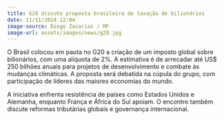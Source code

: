 ```yaml
---
title: G20 discute proposta brasileira de taxação de bilionários
date: 11/11/2024 12:04
image-source: Diogo Zacarias / MF
image-url: assets/images/news/g20.jpg
---
```


O Brasil colocou em pauta no G20 a criação de um imposto global sobre bilionários, com uma alíquota de 2%. A estimativa é de arrecadar até US$ 250 bilhões anuais para projetos de desenvolvimento e combate às mudanças climáticas. A proposta será debatida na cúpula do grupo, com participação de líderes das maiores economias do mundo.

A iniciativa enfrenta resistência de países como Estados Unidos e Alemanha, enquanto França e África do Sul apoiam. O encontro também discute reformas tributárias globais e governança internacional.